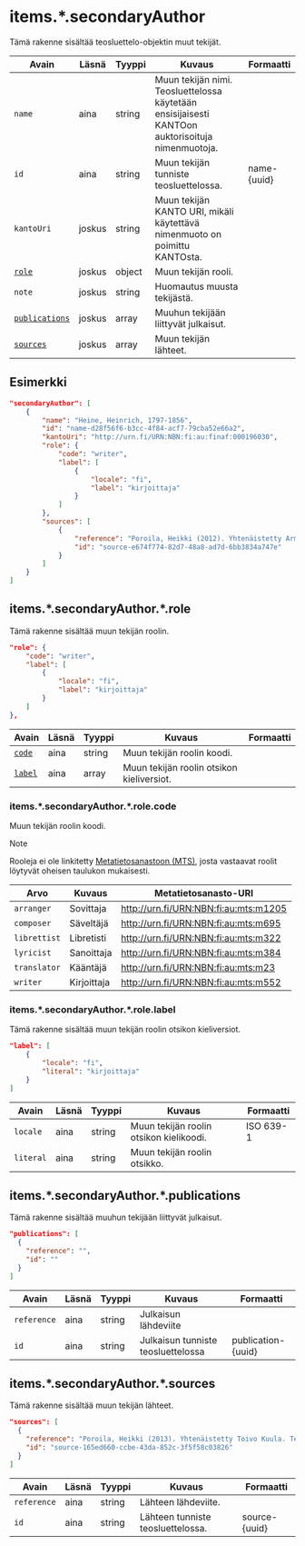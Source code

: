 # items.\*.secondaryAuthor

Tämä rakenne sisältää teosluettelo-objektin muut tekijät.

| Avain | Läsnä | Tyyppi | Kuvaus | Formaatti |
| --- | --- | --- | --- | --- |
| `name` | aina | string | Muun tekijän nimi. Teosluettelossa käytetään ensisijaisesti KANTOon auktorisoituja nimenmuotoja. | |
| `id` | aina | string | Muun tekijän tunniste teosluettelossa. | name-{uuid} |
| `kantoUri` | joskus | string | Muun tekijän KANTO URI, mikäli käytettävä nimenmuoto on poimittu KANTOsta. | |
| [`role`](#itemssecondaryauthorrole) | joskus | object | Muun tekijän rooli. | |
| `note` | joskus | string | Huomautus muusta tekijästä. | |
| [`publications`](#itemssecondaryauthorpublications) | joskus | array | Muuhun tekijään liittyvät julkaisut. | |
| [`sources`](#itemssecondaryauthorsources) | joskus | array | Muun tekijän lähteet. | |

## Esimerkki

```JSON
"secondaryAuthor": [
    {
        "name": "Heine, Heinrich, 1797-1856",
        "id": "name-d28f56f6-b3cc-4f84-acf7-79cba52e66a2",
        "kantoUri": "http://urn.fi/URN:NBN:fi:au:finaf:000196030",
        "role": {
            "code": "writer",
            "label": [
                {
                    "locale": "fi",
                    "label": "kirjoittaja"
                }
            ]
        },
        "sources": [
            {
                "reference": "Poroila, Heikki (2012). Yhtenäistetty Armas Järnefelt. Yhtenäistettyjen nimekkeiden ohjeluettelo. Helsinki, Suomen musiikkikirjastoyhdistys. Suomen musiikkikirjastoyhdistyksen julkaisusarja, 134. PDF. ISBN 978-952-5363-68-5. ",
                "id": "source-e674f774-82d7-48a8-ad7d-6bb3834a747e"
            }
        ]
    }
]
```


## items.\*.secondaryAuthor.\*.role

Tämä rakenne sisältää muun tekijän roolin.

```JSON
"role": {
    "code": "writer",
    "label": [
        {
            "locale": "fi",
            "label": "kirjoittaja"
        }
    ]
},
```

| Avain | Läsnä | Tyyppi | Kuvaus | Formaatti |
| --- | --- | --- | --- | --- |
| [`code`](#itemssecondaryauthorrolecode) | aina | string | Muun tekijän roolin koodi. |  |
| [`label`](#itemssecondaryauthorrolelabel) | aina | array | Muun tekijän roolin otsikon kieliversiot. | |


### items.\*.secondaryAuthor.\*.role.code

Muun tekijän roolin koodi.

> [!NOTE]
> Rooleja ei ole linkitetty [Metatietosanastoon (MTS)](https://finto.fi/mts/fi/), josta vastaavat roolit löytyvät oheisen taulukon mukaisesti.

| Arvo | Kuvaus | Metatietosanasto-URI |
| --- | --- | --- |
| `arranger`| Sovittaja | http://urn.fi/URN:NBN:fi:au:mts:m1205 |
| `composer`| Säveltäjä  | http://urn.fi/URN:NBN:fi:au:mts:m695 |
| `librettist`| Libretisti | http://urn.fi/URN:NBN:fi:au:mts:m322 |
| `lyricist`| Sanoittaja | http://urn.fi/URN:NBN:fi:au:mts:m384 |
| `translator`| Kääntäjä | http://urn.fi/URN:NBN:fi:au:mts:m23 |
| `writer`| Kirjoittaja | http://urn.fi/URN:NBN:fi:au:mts:m552 |


### items.\*.secondaryAuthor.\*.role.label

Tämä rakenne sisältää muun tekijän roolin otsikon kieliversiot.

```JSON
"label": [
    {
        "locale": "fi",
        "literal": "kirjoittaja"
    }
]
```

| Avain | Läsnä | Tyyppi | Kuvaus | Formaatti |
| --- | --- | --- | --- | --- |
| `locale` | aina | string | Muun tekijän roolin otsikon kielikoodi. | ISO 639-1 |
| `literal` | aina | string | Muun tekijän roolin otsikko. | |

## items.\*.secondaryAuthor.\*.publications

Tämä rakenne sisältää muuhun tekijään liittyvät julkaisut.

```JSON
"publications": [
  {
    "reference": "",
    "id": ""
  }
]
```

| Avain | Läsnä | Tyyppi | Kuvaus | Formaatti |
| --- | --- | --- | --- | --- |
| `reference` | aina | string | Julkaisun lähdeviite | |
| `id` | aina | string | Julkaisun tunniste teosluettelossa | publication-{uuid} |

## items.\*.secondaryAuthor.\*.sources

Tämä rakenne sisältää muun tekijän lähteet.

```JSON
"sources": [
  {
    "reference": "Poroila, Heikki (2013). Yhtenäistetty Toivo Kuula. Teosten yhtenäistettyjen nimekkeiden ohjeluettelo. Helsinki, Suomen musiikkikirjastoyhdistys. Suomen musiikkikirjastoyhdistyksen julkaisusarja, 154. Toinen laitos, verkkoversio 1.0. ISBN 978-952-5363-53-1.",
    "id": "source-165ed660-ccbe-43da-852c-3f5f58c03826"
  }
]
```

| Avain | Läsnä | Tyyppi | Kuvaus | Formaatti |
| --- | --- | --- | --- | --- |
| `reference` | aina | string | Lähteen lähdeviite. | |
| `id` | aina | string | Lähteen tunniste teosluettelossa. | source-{uuid} |